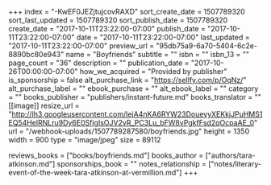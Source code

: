 +++
index = "-KwEF0JEZjtujcovRAXD"
sort_create_date = 1507789320
sort_last_updated = 1507789320
sort_publish_date = 1507789320
create_date = "2017-10-11T23:22:00-07:00"
publish_date = "2017-10-11T23:22:00-07:00"
date = "2017-10-11T23:22:00-07:00"
last_updated = "2017-10-11T23:22:00-07:00"
preview_url = "95db75a9-6a70-5404-6c2e-8890bc80e943"
name = "Boyfriends"
subtitle = ""
isbn = ""
isbn_13 = ""
page_count = "36"
description = ""
publication_date = "2017-10-26T00:00:00-07:00"
how_we_acquired = "Provided by publisher"
is_sponsorship = false
alt_purchase_link = "https://sellfy.com/p/OqNz/"
alt_purchase_label = ""
ebook_purchase = ""
alt_ebook_label = ""
category = ""
books_publisher = "publishers/instant-future.md"
books_translator = ""
[[image]]
resize_url = "http://lh3.googleusercontent.com/IejA4nKA6RYW23DoueyyXEKkjJPuHMS1EQ54HelRNLru9Dy6E0SfjgIsOJV2vR_PC3Lu_bFW8vPgkfFsd2qOcpaAE_0"
url = "/webhook-uploads/1507789287580/boyfriends.jpg"
height = 1350
width = 900
type = "image/jpeg"
size = 89112

reviews_books = ["books/boyfriends.md"]
books_author = ["authors/tara-atkinson.md"]
sponsorships_book = ""
notes_relationship = ["notes/literary-event-of-the-week-tara-atkinson-at-vermillion.md"]
+++
